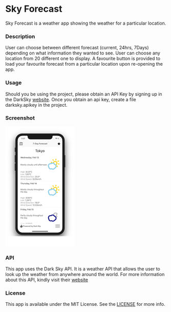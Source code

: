 # Sky Forecast

Sky Forecast is a weather app showing the weather for a particular location.

### Description
User can choose between different forecast (current, 24hrs, 7Days) depending on what information they wanted to see.
User can choose any location from 20 different one to display. A favourite button is provided to load your favourite forecast
from a particular location upon re-opening the app.

### Usage
Should you be using the project, please obtain an API Key by signing up in the DarkSky [website](https://darksky.net/dev/register).
Once you obtain an api key, create a file darksky.apikey in the project.

### Screenshot

![SkyForecast](SkyForecast.png)

### API

This app uses the Dark Sky API. It is a weather API that allows the user to look up the weather from anywhere around the world.
For more information about this API, kindly visit their [website](https://darksky.net/dev)

### License

This app is available under the MIT License. See the [LICENSE](https://github.com/arvnq/SkyForecast/blob/master/LICENSE) for more info.


